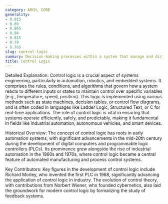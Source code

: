```yaml
---
category: ARCH, CORE
generality:
- 0.915
- 0.89
- 0.865
- 0.84
- 0.815
- 0.79
- 0.765
slug: control-logic
summary: Decision-making processes within a system that manage and dictate how various components respond to inputs, aiming to achieve desired outcomes or maintain specific conditions.
title: Control Logic
---
```


Detailed Explanation:
Control logic is a crucial aspect of systems engineering, particularly in automation, robotics, and embedded systems. It comprises the rules, conditions, and algorithms that govern how a system reacts to different inputs or states to maintain control over specific variables (e.g., temperature, speed, position). This logic is implemented using various methods such as state machines, decision tables, or control flow diagrams, and is often coded in languages like Ladder Logic, Structured Text, or C for real-time applications. The role of control logic is vital in ensuring that systems operate efficiently, safely, and predictably, making it fundamental in fields like industrial automation, autonomous vehicles, and smart devices.

Historical Overview:
The concept of control logic has roots in early automation systems, with significant advancements in the mid-20th century during the development of digital computers and programmable logic controllers (PLCs). Its prominence grew alongside the rise of industrial automation in the 1960s and 1970s, where control logic became a central feature of automated manufacturing and process control systems.

Key Contributors:
Key figures in the development of control logic include Richard Morley, who invented the first PLC in 1968, significantly advancing the application of control logic in industry. The evolution of control theory, with contributions from Norbert Wiener, who founded cybernetics, also laid the groundwork for modern control logic by formalizing the study of feedback systems.